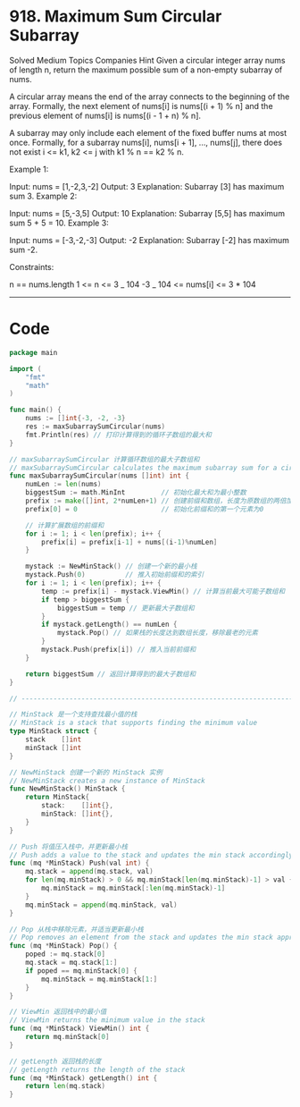 # 918. Maximum Sum Circular Subarray

Solved
Medium
Topics
Companies
Hint
Given a circular integer array nums of length n, return the maximum possible sum of a non-empty subarray of nums.

A circular array means the end of the array connects to the beginning of the array. Formally, the next element of nums[i] is nums[(i + 1) % n] and the previous element of nums[i] is nums[(i - 1 + n) % n].

A subarray may only include each element of the fixed buffer nums at most once. Formally, for a subarray nums[i], nums[i + 1], ..., nums[j], there does not exist i <= k1, k2 <= j with k1 % n == k2 % n.

Example 1:

Input: nums = [1,-2,3,-2]
Output: 3
Explanation: Subarray [3] has maximum sum 3.
Example 2:

Input: nums = [5,-3,5]
Output: 10
Explanation: Subarray [5,5] has maximum sum 5 + 5 = 10.
Example 3:

Input: nums = [-3,-2,-3]
Output: -2
Explanation: Subarray [-2] has maximum sum -2.

Constraints:

n == nums.length
1 <= n <= 3 _ 104
-3 _ 104 <= nums[i] <= 3 \* 104

---

# Code

```go
package main

import (
	"fmt"
	"math"
)

func main() {
	nums := []int{-3, -2, -3}
	res := maxSubarraySumCircular(nums)
	fmt.Println(res) // 打印计算得到的循环子数组的最大和
}

// maxSubarraySumCircular 计算循环数组的最大子数组和
// maxSubarraySumCircular calculates the maximum subarray sum for a circular array
func maxSubarraySumCircular(nums []int) int {
	numLen := len(nums)
	biggestSum := math.MinInt         // 初始化最大和为最小整数
	prefix := make([]int, 2*numLen+1) // 创建前缀和数组，长度为原数组的两倍加一
	prefix[0] = 0                     // 初始化前缀和的第一个元素为0

	// 计算扩展数组的前缀和
	for i := 1; i < len(prefix); i++ {
		prefix[i] = prefix[i-1] + nums[(i-1)%numLen]
	}

	mystack := NewMinStack() // 创建一个新的最小栈
	mystack.Push(0)          // 推入初始前缀和的索引
	for i := 1; i < len(prefix); i++ {
		temp := prefix[i] - mystack.ViewMin() // 计算当前最大可能子数组和
		if temp > biggestSum {
			biggestSum = temp // 更新最大子数组和
		}
		if mystack.getLength() == numLen {
			mystack.Pop() // 如果栈的长度达到数组长度，移除最老的元素
		}
		mystack.Push(prefix[i]) // 推入当前前缀和
	}

	return biggestSum // 返回计算得到的最大子数组和
}

// ------------------------------------------------------------------------------------------------------------------------

// MinStack 是一个支持查找最小值的栈
// MinStack is a stack that supports finding the minimum value
type MinStack struct {
	stack    []int
	minStack []int
}

// NewMinStack 创建一个新的 MinStack 实例
// NewMinStack creates a new instance of MinStack
func NewMinStack() MinStack {
	return MinStack{
		stack:    []int{},
		minStack: []int{},
	}
}

// Push 将值压入栈中，并更新最小栈
// Push adds a value to the stack and updates the min stack accordingly
func (mq *MinStack) Push(val int) {
	mq.stack = append(mq.stack, val)
	for len(mq.minStack) > 0 && mq.minStack[len(mq.minStack)-1] > val {
		mq.minStack = mq.minStack[:len(mq.minStack)-1]
	}
	mq.minStack = append(mq.minStack, val)
}

// Pop 从栈中移除元素，并适当更新最小栈
// Pop removes an element from the stack and updates the min stack appropriately
func (mq *MinStack) Pop() {
	poped := mq.stack[0]
	mq.stack = mq.stack[1:]
	if poped == mq.minStack[0] {
		mq.minStack = mq.minStack[1:]
	}
}

// ViewMin 返回栈中的最小值
// ViewMin returns the minimum value in the stack
func (mq *MinStack) ViewMin() int {
	return mq.minStack[0]
}

// getLength 返回栈的长度
// getLength returns the length of the stack
func (mq *MinStack) getLength() int {
	return len(mq.stack)
}
```
